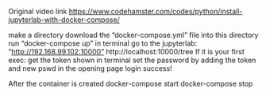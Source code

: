 Original video link https://www.codehamster.com/codes/python/install-jupyterlab-with-docker-compose/

make a directory
download the “docker-compose.yml” file into this directory
run “docker-compose up” in terminal
go to the jupyterlab: “http://192.168.99.102:10000”
    http://localhost:10000/tree
If it is your first exec:
    get the token shown in terminal
    set the password by adding the token and new pswd in the opening page
login success!

After the container is created
    docker-compose start
    docker-compose stop